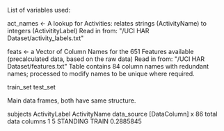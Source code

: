 List of variables used:

act_names <- A lookup for Activities: relates strings (ActivityName) to integers (ActivitityLabel)
  Read in from: "/UCI HAR Dataset/activity_labels.txt"
                       
feats <- a Vector of Column Names for the 651 Features available (precalculated data, based on the raw data)
  Read in from: "/UCI HAR Dataset/features.txt"
  Table contains 84 column names with redundant names; processed to modify names to be unique where required.
  

train_set 
test_set

Main data frames, both have same structure.

subjects  ActivityLabel ActivityName  data_source [DataColumn] x 86 total data columns 
<int>     <int>         <chr>         <chr>             <dbl> 
1         5             STANDING       TRAIN         0.2885845
